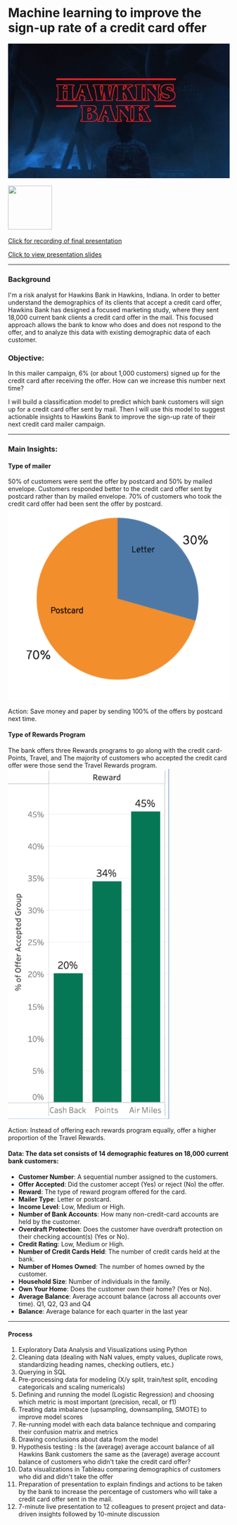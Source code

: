 # Machine learning to improve the sign-up rate of a credit card offer 
![](https://github.com/hollyjanedalton/mid_bootcamp_project/blob/master/Screen%20Shot%202022-11-15%20at%201.35.52%20PM.png)

<img src="[https://your-image-url.type](https://github.com/hollyjanedalton/mid_bootcamp_project/blob/master/Screen%20Shot%202022-11-15%20at%201.35.52%20PM.png)" width="100" height="100">

[Click for recording of final presentation](https://ironhack.zoom.us/rec/play/c6ucxea0L1FRymi22-HQIhLXEd0XXUEZ-UA09dp6-fEhTWg85DyzrGk4PDZh_OIgtkmFjIVaJAETo3Es.OP5nsmMXammFuYxH?startTime=1659442370000&_x_zm_rtaid=6Tdq7qw8T7SqVo45JcLH7w.1659608455628.2584d09c99ce9303c53496b1812d7126&_x_zm_rhtaid=554)

[Click to view presentation slides](https://slides.com/hollydalton/minimal/fullscreen)

---

### Background 

I'm a risk analyst for Hawkins Bank in Hawkins, Indiana. In order to better understand the demographics of its clients that accept a credit card offer, Hawkins Bank has designed a focused marketing study, where they sent 18,000 current bank clients a credit card offer in the mail. This focused approach allows the bank to know who does and does not respond to the offer, and to analyze this data with existing demographic data of each customer.

### Objective:  

In this mailer campaign, 6% (or about 1,000 customers) signed up for the credit card after receiving the offer. How can we increase this number next time? 

I will build a classification model to predict which bank customers will sign up for a credit card offer sent by mail. Then I will use this model to suggest actionable insights to Hawkins Bank to improve the sign-up rate of their next credit card mailer campaign.

---

### Main Insights:

#### Type of mailer
50% of customers were sent the offer by postcard and 50% by mailed envelope. 
Customers responded better to the credit card offer sent by postcard rather than by mailed envelope. 70% of customers who took the credit card offer had been sent the offer by postcard. 
![](https://github.com/hollyjanedalton/mid_bootcamp_project/blob/master/postcard%20vs%20letter.png)

Action: Save money and paper by sending 100% of the offers by postcard next time. 

#### Type of Rewards Program
The bank offers three Rewards programs to go along with the credit card- Points, Travel, and The majority of customers who accepted the credit card offer were those send the Travel Rewards program. 
![](https://github.com/hollyjanedalton/mid_bootcamp_project/blob/master/rewards%20program.png)

Action: Instead of offering each rewards program equally, offer a higher proportion of the Travel Rewards. 

#### Data: The data set consists of 14 demographic features on 18,000 current bank customers:

- **Customer Number**: A sequential number assigned to the customers.
- **Offer Accepted**: Did the customer accept (Yes) or reject (No) the offer. 
- **Reward**: The type of reward program offered for the card.
- **Mailer Type**: Letter or postcard.
- **Income Level**: Low, Medium or High.
- **Number of Bank Accounts**: How many non-credit-card accounts are held by the customer.
- **Overdraft Protection**: Does the customer have overdraft protection on their checking account(s) (Yes or No).
- **Credit Rating**: Low, Medium or High.
- **Number of Credit Cards Held**: The number of credit cards held at the bank.
- **Number of Homes Owned**: The number of homes owned by the customer.
- **Household Size**: Number of individuals in the family.
- **Own Your Home**: Does the customer own their home? (Yes or No).
- **Average Balance**: Average account balance (across all accounts over time). Q1, Q2, Q3 and Q4
- **Balance**: Average balance for each quarter in the last year

---

#### Process
1. Exploratory Data Analysis and Visualizations using Python 
2. Cleaning data (dealing with NaN values, empty values, duplicate rows, standardizing heading names, checking outliers, etc.)
3. Querying in SQL 
4. Pre-processing data for modeling (X/y split, train/test split, encoding categoricals and scaling numericals)
5. Defining and running the model (Logistic Regression) and choosing which metric is most important (precision, recall, or f1)
6. Treating data imbalance (upsampling, downsampling, SMOTE) to improve model scores 
7. Re-running model with each data balance technique and comparing their confusion matrix and metrics
8. Drawing conclusions about data from the model
9. Hypothesis testing : Is the (average) average account balance of all Hawkins Bank customers the same as the (average) average account balance of customers who didn't take the credit card offer?
10. Data visualizations in Tableau comparing demographics of customers who did and didn't take the offer
11. Preparation of presentation to explain findings and actions to be taken by the bank to increase the percentage of customers who will take a credit card offer sent in the mail. 
12. 7-minute live presentation to 12 colleagues to present project and data-driven insights followed by 10-minute discussion
